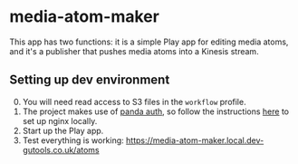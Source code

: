 # media-atom-maker
This app has two functions: it is a simple Play app for editing media atoms,
and it's a publisher that pushes media atoms into a Kinesis stream.

## Setting up dev environment
0. You will need read access to S3 files in the `workflow` profile.
0. The project makes use of [panda auth](https://github.com/guardian/pan-domain-authentication),
so follow the instructions [here](https://github.com/guardian/dev-nginx#nginx-dev-setup) to set up nginx locally.
0. Start up the Play app.
0. Test everything is working: https://media-atom-maker.local.dev-gutools.co.uk/atoms
